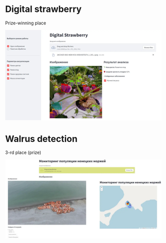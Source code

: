 # Digital strawberry

Prize-winning place

![](strawberry.webp)

# Walrus detection

3-rd place (prize)

![](walruses.webp)